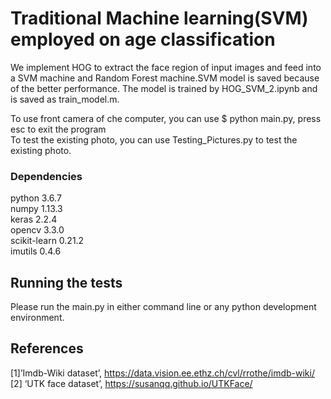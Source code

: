 
# Traditional Machine learning(SVM) employed on age classification
We implement HOG to extract the face region of input images and feed into a SVM machine and Random Forest machine.SVM model is saved because of the better performance. The model is trained by HOG_SVM_2.ipynb and is saved as train_model.m.

To use front camera of che computer, you can use $ python main.py, press esc to exit the program    
To test the existing photo, you can use Testing_Pictures.py to test the existing photo.

### Dependencies
python 3.6.7<br />
numpy 1.13.3<br />
keras 2.2.4<br />
opencv 3.3.0<br />
scikit-learn	0.21.2	<br />
imutils 0.4.6


## Running the tests

Please run the main.py in either command line or any python development environment.


## References

[1]’Imdb-Wiki dataset’, https://data.vision.ee.ethz.ch/cvl/rrothe/imdb-wiki/<br />
[2] ‘UTK face dataset’, https://susanqq.github.io/UTKFace/<br />
